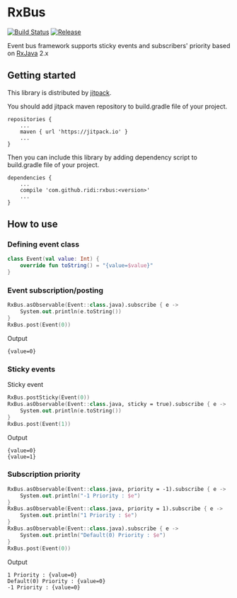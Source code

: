 # RxBus

[![Build Status](https://travis-ci.org/ridi/RxBus.svg?branch=master)](https://travis-ci.org/ridi/RxBus)
[![Release](https://jitpack.io/v/ridi/RxBus.svg)](https://jitpack.io/#ridi/RxBus)

Event bus framework supports sticky events and subscribers' priority based on [RxJava](https://github.com/ReactiveX/RxJava) 2.x

## Getting started

This library is distributed by [jitpack](https://jitpack.io).

You should add jitpack maven repository to build.gradle file of your project.

```
repositories {
    ...
    maven { url 'https://jitpack.io' }
    ...
}
```

Then you can include this library by adding dependency script to build.gradle file of your project.

```
dependencies {
    ...
    compile 'com.github.ridi:rxbus:<version>'
    ...
}
```

## How to use

### Defining event class

```kotlin
class Event(val value: Int) {
    override fun toString() = "{value=$value}"
}
```

### Event subscription/posting

```kotlin
RxBus.asObservable(Event::class.java).subscribe { e ->
    System.out.println(e.toString())
}
RxBus.post(Event(0))
```

Output

```
{value=0}
```

### Sticky events

Sticky event 

```kotlin
RxBus.postSticky(Event(0))
RxBus.asObservable(Event::class.java, sticky = true).subscribe { e ->
    System.out.println(e.toString())
}
RxBus.post(Event(1))
```

Output

```
{value=0}
{value=1}
```

### Subscription priority

```kotlin
RxBus.asObservable(Event::class.java, priority = -1).subscribe { e ->
    System.out.println("-1 Priority : $e")
}
RxBus.asObservable(Event::class.java, priority = 1).subscribe { e ->
    System.out.println("1 Priority : $e")
}
RxBus.asObservable(Event::class.java).subscribe { e ->
    System.out.println("Default(0) Priority : $e")
}
RxBus.post(Event(0))
```

Output

```
1 Priority : {value=0}
Default(0) Priority : {value=0}
-1 Priority : {value=0}
```
